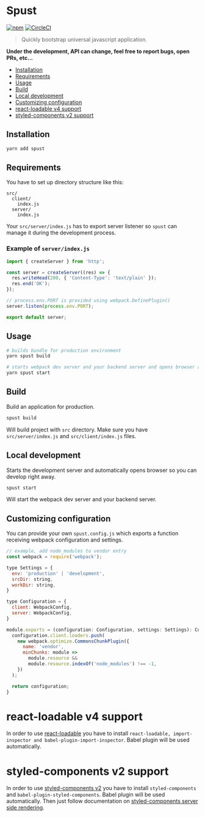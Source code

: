 # Spust

[![npm](https://img.shields.io/npm/v/spust.svg)](https://www.npmjs.com/package/spust)
[![CircleCI](https://circleci.com/gh/michalkvasnicak/spust.svg?style=svg&circle-token=39f82c45c86ac3cd0b5a94f62a1c41919edd86ec)](https://circleci.com/gh/michalkvasnicak/spust)

> Quickly bootstrap universal javascript application.

**Under the development, API can change, feel free to report bugs, open PRs, etc...**

* [Installation](#installation)
* [Requirements](#requirements)
* [Usage](#usage)
* [Build](#build)
* [Local development](#local-development)
* [Customizing configuration](#customizing-configuration)
* [react-loadable v4 support](#react-loadable-v4-support)
* [styled-components v2 support](#styled-components-v2-support)

## Installation

```sh
yarn add spust
```

## Requirements

You have to set up directory structure like this:

```
src/
  client/
    index.js
  server/
    index.js
```

Your `src/server/index.js` has to export server listener so `spust` can manage it during the development process.

### Example of `server/index.js`

```js
import { createServer } from 'http';

const server = createServer((res) => {
  res.writeHead(200, { 'Content-Type': 'text/plain' });
  res.end('OK');
});

// process.env.PORT is provided using webpack.DefinePlugin()
server.listen(process.env.PORT);

export default server;
```

## Usage

```sh
# builds bundle for production environment
yarn spust build
```

```sh
# starts webpack dev server and your backend server and opens browser automatically
yarn spust start
```

## Build

Build an application for production.

```sh
spust build
```

Will build project with `src` directory. Make sure you have `src/server/index.js` and `src/client/index.js` files.

## Local development

Starts the development server and automatically opens browser so you can develop right away.

```sh
spust start
```

Will start the webpack dev server and your backend server.

## Customizing configuration

You can provide your own `spust.config.js` which exports a function receiving webpack configuration and settings.

```js
// example, add node_modules to vendor entry
const webpack = require('webpack');

type Settings = {
  env: 'production' | 'development',
  srcDir: string,
  workDir: string,
}

type Configuration = {
  client: WebpackConfig,
  server: WebpackConfig,
}

module.exports = (configuration: Configuration, settings: Settings): Configuration => {
  configuration.client.loaders.push(
    new webpack.optimize.CommonsChunkPlugin({
      name: 'vendor',
      minChunks: module =>
        module.resource &&
        module.resource.indexOf('node_modules') !== -1,
    })
  );

  return configuration;
}
```

# react-loadable v4 support

In order to use [react-loadable](https://github.com/thejameskyle/react-loadable) you have to install `react-loadable, import-inspector and babel-plugin-import-inspector`. Babel plugin will be used automatically.

# styled-components v2 support

In order to use [styled-components v2](https://www.styled-components.com/docs) you have to install `styled-components` and `babel-plugin-styled-components`. Babel plugin will be used automatically. Then just follow documentation on [styled-components server side rendering](https://www.styled-components.com/docs/advanced#server-side-rendering).
